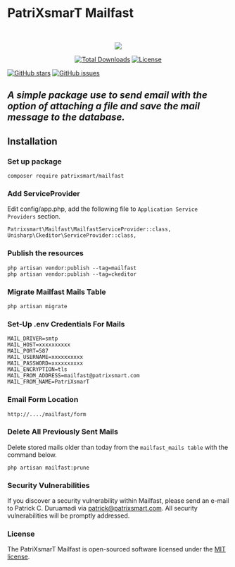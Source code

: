 # PatriXsmarT Mailfast
<br>

<p align="center"><a href="https://patrixsmart.com" target="_blank"><img src="https://www.patrixsmart.com/storage/patrixsmart_images/shortcut_icon.jpg"></a></p>

<p align="center">
<a href="https://packagist.org/packages/patrixsmart/mailfast"><img src="https://poser.pugx.org/patrixsmart/mailfast/d/total.svg" alt="Total Downloads"></a>
<a href="https://packagist.org/packages/patrixsmart/mailfast"><img src="https://poser.pugx.org/patrixsmart/mailfast/license.svg" alt="License"></a>

[![GitHub stars](https://img.shields.io/github/stars/patrixsmart/mailfast.svg)](https://github.com/patrixsmart/mailfast/stargazers)
[![GitHub issues](https://img.shields.io/github/issues/patrixsmart/mailfast.svg)](https://github.com/patrixsmart/mailfast/issues)
</p>




## *A simple package use to send email with the option of attaching a file and save the mail message to the database.*

## Installation
### Set up package

```
composer require patrixsmart/mailfast
```


### Add ServiceProvider

Edit config/app.php, add the following file to `Application Service Providers` section.
```
Patrixsmart\Mailfast\MailfastServiceProvider::class,
Unisharp\Ckeditor\ServiceProvider::class,
```
### Publish the resources
```
php artisan vendor:publish --tag=mailfast
php artisan vendor:publish --tag=ckeditor
```
### Migrate Mailfast Mails Table
```
php artisan migrate
```
### Set-Up .env Credentials For Mails
```
MAIL_DRIVER=smtp
MAIL_HOST=xxxxxxxxxx
MAIL_PORT=587
MAIL_USERNAME=xxxxxxxxxx
MAIL_PASSWORD=xxxxxxxxxx 
MAIL_ENCRYPTION=tls
MAIL_FROM_ADDRESS=mailfast@patrixsmart.com
MAIL_FROM_NAME=PatriXsmarT
```
### Email Form Location
```
http://..../mailfast/form

```
### Delete All Previously Sent Mails

Delete stored mails older than today from the `mailfast_mails table` with the command below.
```
php artisan mailfast:prune
```
### Security Vulnerabilities

If you discover a security vulnerability within Mailfast, please send an e-mail to Patrick C. Duruamadi via [patrick@patrixsmart.com](mailto:patrick@patrixsmart.com). All security vulnerabilities will be promptly addressed.

### License

The PatriXsmarT Mailfast is open-sourced software licensed under the [MIT license](https://opensource.org/licenses/MIT).
